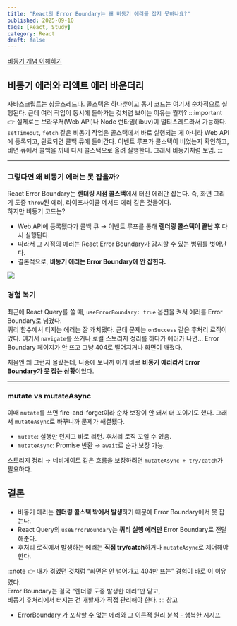 ```yaml
---
title: "React의 Error Boundary는 왜 비동기 에러를 잡지 못하나요?"
published: 2025-09-10
tags: [React, Study]
category: React
draft: false
---
```


[비동기 개념 이해하기](https://softourr.vercel.app/posts/javascript/%EB%B9%84%EB%8F%99%EA%B8%B0-%EA%B0%9C%EB%85%90-%EC%9D%B4%ED%95%B4%ED%95%98%EA%B8%B0/)
## 비동기 에러와 리액트 에러 바운더리
자바스크립트는 싱글스레드다. 콜스택은 하나뿐이고 동기 코드는 여기서 순차적으로 실행된다. 근데 여러 작업이 동시에 돌아가는 것처럼 보이는 이유는 뭘까? 
:::important
👉 실제로는 브라우저(Web API)나 Node 런타임(libuv)이 멀티스레드라서 가능하다. `setTimeout`, `fetch` 같은 비동기 작업은 콜스택에서 바로 실행되는 게 아니라 Web API에 등록되고, 완료되면 콜백 큐에 들어간다. 이벤트 루프가 콜스택이 비었는지 확인하고, 비면 큐에서 콜백을 꺼내 다시 콜스택으로 올려 실행한다. 그래서 비동기처럼 보임.
:::

---

### 그렇다면 왜 비동기 에러는 못 잡을까?
React Error Boundary는 **렌더링 시점 콜스택**에서 터진 에러만 잡는다. 즉, 화면 그리기 도중 `throw`된 에러, 라이프사이클 메서드 에러 같은 것들이다.  
하지만 비동기 코드는?
- Web API에 등록됐다가 콜백 큐 → 이벤트 루프를 통해 **렌더링 콜스택이 끝난 후** 다시 실행된다.
- 따라서 그 시점의 에러는 React Error Boundary가 감지할 수 있는 범위를 벗어난다.
- 결론적으로, **비동기 에러는 Error Boundary에 안 잡힌다.**

![](https://i.imgur.com/PYqQbnw.png)

### 경험 복기
최근에 React Query를 쓸 때, `useErrorBoundary: true` 옵션을 켜서 에러를 Error Boundary로 넘겼다.  
쿼리 함수에서 터지는 에러는 잘 캐치됐다. 근데 문제는 `onSuccess` 같은 후처리 로직이었다. 여기서 `navigate`를 쓰거나 로컬 스토리지 정리를 하다가 에러가 나면… Error Boundary 페이지가 안 뜨고 그냥 404로 떨어지거나 화면이 깨졌다.

처음엔 왜 그런지 몰랐는데, 나중에 보니까 이게 바로 **비동기 에러라서 Error Boundary가 못 잡는 상황**이었다.

---

### mutate vs mutateAsync

이때 `mutate`를 쓰면 fire-and-forget이라 순차 보장이 안 돼서 더 꼬이기도 했다. 그래서 `mutateAsync`로 바꾸니까 문제가 해결됐다.

- `mutate`: 실행만 던지고 바로 리턴. 후처리 로직 꼬일 수 있음.
- `mutateAsync`: Promise 반환 → `await`로 순차 보장 가능.
    

스토리지 정리 → 네비게이트 같은 흐름을 보장하려면 `mutateAsync + try/catch`가 필요하다.


## 결론

- 비동기 에러는 **렌더링 콜스택 밖에서 발생**하기 때문에 Error Boundary에서 못 잡는다.
- React Query의 `useErrorBoundary`는 **쿼리 실행 에러만** Error Boundary로 전달해준다.
- 후처리 로직에서 발생하는 에러는 **직접 try/catch**하거나 `mutateAsync`로 제어해야 한다.
    
:::note
👉 내가 겪었던 것처럼 “화면은 안 넘어가고 404만 뜨는” 경험이 바로 이 이유였다.  
Error Boundary는 결국 “렌더링 도중 발생한 에러”만 맡고,  
비동기 후처리에서 터지는 건 개발자가 직접 관리해야 한다.
:::
참고
- [ErrorBoundary 가 포착할 수 없는 에러와 그 이론적 원리 분석 - 행복한 시지프](https://happysisyphe.tistory.com/66)
